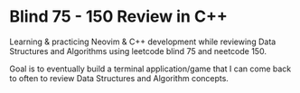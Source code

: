 # Blind 75 - 150 Review in C++

Learning & practicing Neovim & C++ development while reviewing Data Structures and Algorithms using leetcode blind 75 and neetcode 150.

Goal is to eventually build a terminal application/game that I can come back to often to review Data Structures and Algorithm concepts.
